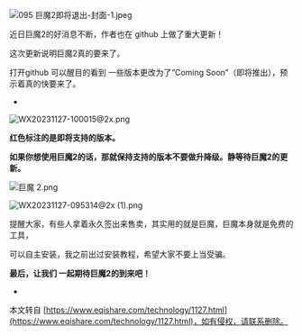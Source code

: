 ![095 巨魔2即将退出-封面-1.jpeg](https://www.eqishare.com/zb_users/upload/2023/11/202311271701057978328708.jpeg)

近日巨魔2的好消息不断，作者也在 github 上做了重大更新！

这次更新说明巨魔2真的要来了。

打开github 可以醒目的看到 一些版本更改为了“Coming Soon”（即将推出），预示着真的快要来了。

-

![WX20231127-100015@2x.png](https://www.eqishare.com/zb_users/upload/2023/11/202311271701050806279206.png)

**红色标注的是即将支持的版本。**

**如果你想使用巨魔2的话，那就保持支持的版本不要做升降级。静等待巨魔2的更新。**

![巨魔 2.png](https://www.eqishare.com/zb_users/upload/2023/11/202311271701050773797544.png)

![WX20231127-095314@2x (1).png](https://www.eqishare.com/zb_users/upload/2023/11/202311271701050806822903.png)

提醒大家，有些人拿着永久签出来售卖，其实用的就是巨魔，巨魔本身就是免费的工具，

可以自主安装，我之前出过安装教程，希望大家不要上当受骗。

**最后，让我们 一起期待巨魔2的到来吧！**

-

本文转自 [https://www.eqishare.com/technology/1127.html](https://www.eqishare.com/technology/1127.html)，如有侵权，请联系删除。